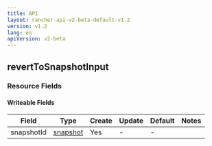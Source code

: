 ```yaml
---
title: API
layout: rancher-api-v2-beta-default-v1.2
version: v1.2
lang: en
apiVersion: v2-beta
---
```


## revertToSnapshotInput



### Resource Fields

#### Writeable Fields

Field | Type | Create | Update | Default | Notes
---|---|---|---|---|---
snapshotId | [snapshot]({{site.baseurl}}/rancher/{{page.version}}/{{page.lang}}/api/{{page.apiVersion}}/api-resources/snapshot/) | Yes | - | - | 



<br>
